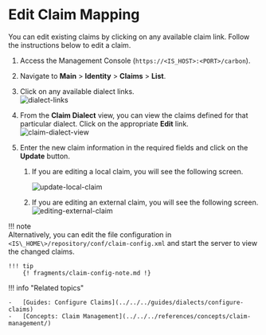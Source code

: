 # Edit Claim Mapping

You can edit existing claims by clicking on any available claim link.
Follow the instructions below to edit a claim.

1.  Access the Management Console (`https://<IS_HOST>:<PORT>/carbon`).
2.  Navigate to **Main** > **Identity** > **Claims** >  **List**.
3.  Click on any available dialect links.  
    ![dialect-links](../../../assets/img/guides/dialect-links.png)
4.  From the **Claim Dialect** view, you can view the claims defined for
    that particular dialect. Click on the appropriate **Edit** link.  
    ![claim-dialect-view](../../../assets/img/guides/claim-dialect-view.png)
5.  Enter the new claim information in the required fields and click on
    the **Update** button.

    1.  If you are editing a local claim, you will see the following
        screen.

        ![update-local-claim](../../../assets/img/guides/update-local-claim.png) 

    2.  If you are editing an external claim, you will see the following
        screen.  
        ![editing-external-claim](../../../assets/img/guides/editing-external-claim.png)

!!! note    
    Alternatively, you can edit the file configuration in
    `<IS\_HOME\>/repository/conf/claim-config.xml` and start the server
    to view the changed claims. 
    
    !!! tip 
        {! fragments/claim-config-note.md !}
    
!!! info "Related topics"

    -   [Guides: Configure Claims](../../../guides/dialects/configure-claims)
    -   [Concepts: Claim Management](../../../references/concepts/claim-management/)
